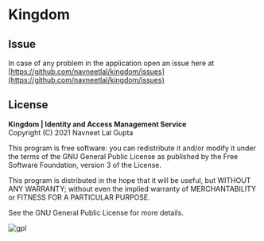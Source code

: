 # Kingdom

## Issue

In case of any problem in the application open an issue here at [https://github.com/navneetlal/kingdom/issues](https://github.com/navneetlal/kingdom/issues)

## License

**Kingdom | Identity and Access Management Service** <br/>
Copyright (C) 2021  Navneet Lal Gupta

This program is free software: you can redistribute it and/or modify it under the terms of the GNU General Public License as published by the Free Software Foundation, version 3 of the License.

This program is distributed in the hope that it will be useful, but WITHOUT ANY WARRANTY; without even the implied warranty of MERCHANTABILITY or FITNESS FOR A PARTICULAR PURPOSE.

See the GNU General Public License for more details.

![gpl](https://www.gnu.org/graphics/gplv3-with-text-84x42.png)
